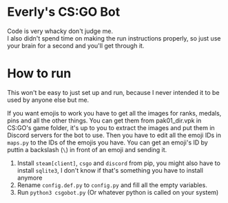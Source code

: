 # Everly's CS:GO Bot

Code is very whacky don't judge me. \
I also didn't spend time on making the run instructions properly, so just use your brain for a second and you'll get through it.

# How to run

This won't be easy to just set up and run, because I never intended it to be used by anyone else but me.

If you want emojis to work you have to get all the images for ranks, medals, pins and all the other things. You can get them from pak01_dir.vpk in CS:GO's game folder, it's up to you to extract the images and put them in Discord servers for the bot to use. Then you have to edit all the emoji IDs in `maps.py` to the IDs of the emojis you have. You can get an emoji's ID by puttin a backslash (`\`) in front of an emoji and sending it.

 1. Install `steam[client]`, `csgo` and `discord` from pip, you might also have to install `sqlite3`, I don't know if that's something you have to install anymore
 2. Rename `config.def.py` to `config.py` and fill all the empty variables.
 3. Run `python3 csgobot.py` (Or whatever python is called on your system)